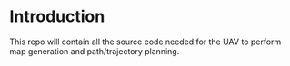 # Introduction

This repo will contain all the source code needed for the UAV to perform map generation and path/trajectory planning.
